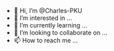 - 👋 Hi, I’m @Charles-PKU
- 👀 I’m interested in ...
- 🌱 I’m currently learning ...
- 💞️ I’m looking to collaborate on ...
- 📫 How to reach me ...

<!---
Charles-PKU/Charles-PKU is a ✨ special ✨ repository because its `README.md` (this file) appears on your GitHub profile.
You can click the Preview link to take a look at your changes.
--->
